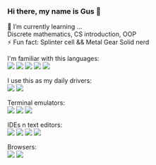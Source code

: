 ### Hi there, my name is Gus 👋
🌱 I’m currently learning ...<br>
Discrete mathematics, CS introduction, OOP<br>
⚡ Fun fact: Splinter cell && Metal Gear Solid nerd<br>

I'm familiar with this languages:<br>
 <img src="https://img.shields.io/badge/Python-FFD43B?style=for-the-badge&logo=python&logoColor=blue" />  <img src="https://img.shields.io/badge/C-00599C?style=for-the-badge&logo=c&logoColor=white" />  <img src="https://img.shields.io/badge/JavaScript-323330?style=for-the-badge&logo=javascript&logoColor=F7DF1E" /> <img src="https://img.shields.io/badge/HTML5-E34F26?style=for-the-badge&logo=html5&logoColor=white" /> <img src="https://img.shields.io/badge/CSS3-1572B6?style=for-the-badge&logo=css3&logoColor=white" /><br>


I use this as my daily drivers:<br>
<img src="https://img.shields.io/badge/Linux_Mint-87CF3E?style=for-the-badge&logo=linux-mint&logoColor=white" /> <img src="https://img.shields.io/badge/Arch_Linux-1793D1?style=for-the-badge&logo=arch-linux&logoColor=white"><br>


Terminal emulators:<br>
<img src="https://img.shields.io/badge/GNU%20Bash-4EAA25?style=for-the-badge&logo=GNU%20Bash&logoColor=white" /> <img src="https://img.shields.io/badge/tmux-1BB91F?style=for-the-badge&logo=tmux&logoColor=white" /> <img src="https://img.shields.io/badge/alacritty-F46D01?style=for-the-badge&logo=alacritty&logoColor=white" /> <br>

IDEs n text editors:<br>
<img src="https://img.shields.io/badge/NeoVim-%2357A143.svg?&style=for-the-badge&logo=neovim&logoColor=white" /> <img src="https://img.shields.io/badge/sublime_text-%23575757.svg?&style=for-the-badge&logo=sublime-text&logoColor=important" />
<img src="https://img.shields.io/badge/PyCharm-000000.svg?&style=for-the-badge&logo=PyCharm&logoColor=white" /> <img src="https://img.shields.io/badge/Visual_Studio_Code-0078D4?style=for-the-badge&logo=visual%20studio%20code&logoColor=white" /><br>


Browsers:<br>
<img src="https://img.shields.io/badge/Firefox_Browser-FF7139?style=for-the-badge&logo=Firefox-Browser&logoColor=white" /> <img src="https://img.shields.io/badge/Tor_Browser-7D4698?style=for-the-badge&logo=Tor-Browser&logoColor=white" /><br>


<!--
**dgguus/dgguus** is a ✨ _special_ ✨ repository because its `README.md` (this file) appears on your GitHub profile.
Here are some ideas to get you started:

- 🔭 I’m currently working on ...
- 👯 I’m looking to collaborate on ...
- 🤔 I’m looking for help with ...
- 💬 Ask me about ...
- 📫 How to reach me: ...
- 😄 Pronouns: ...

-->
